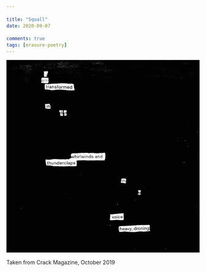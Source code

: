 ```yaml
---

title: "Squall"
date: 2020-09-07

comments: true
tags: [erasure-poetry]
---
```

<img src="/assets/images/articles/tempest.jpeg" class="responsive"><br>

Taken from Crack Magazine, October 2019

